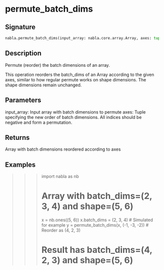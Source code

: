 # permute_batch_dims

## Signature

```python
nabla.permute_batch_dims(input_array: nabla.core.array.Array, axes: tuple[int, ...]) -> nabla.core.array.Array
```

## Description

Permute (reorder) the batch dimensions of an array.

This operation reorders the batch_dims of an Array according to the given axes,
similar to how regular permute works on shape dimensions. The shape dimensions
remain unchanged.


## Parameters

input_array: Input array with batch dimensions to permute
axes: Tuple specifying the new order of batch dimensions.
All indices should be negative and form a permutation.


## Returns

Array with batch dimensions reordered according to axes


## Examples

>>> import nabla as nb
>>> # Array with batch_dims=(2, 3, 4) and shape=(5, 6)
>>> x = nb.ones((5, 6))
>>> x.batch_dims = (2, 3, 4)  # Simulated for example
>>> y = permute_batch_dims(x, (-1, -3, -2))  # Reorder as (4, 2, 3)
>>> # Result has batch_dims=(4, 2, 3) and shape=(5, 6)

